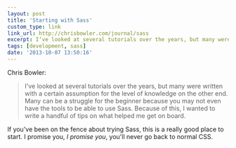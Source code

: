 ```yaml
---
layout: post
title: 'Starting with Sass'
custom_type: link
link_url: http://chrisbowler.com/journal/sass
excerpt: I’ve looked at several tutorials over the years, but many were written with a certain assumption for the level of knowledge on the other end. Many can be a struggle for the beginner because you may not even have the tools to be able to use Sass.
tags: [development, sass]
date: '2013-10-07 13:50:16'
---
```

Chris Bowler:

> I've looked at several tutorials over the years, but many were written with a certain assumption for the level of knowledge on the other end. Many can be a struggle for the beginner because you may not even have the tools to be able to use Sass. Because of this, I wanted to write a handful of tips on what helped me get on board.

If you've been on the fence about trying Sass, this is a really good place to start. I promise you, *I promise you*, you'll never go back to normal CSS.
